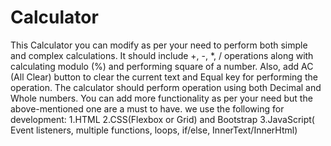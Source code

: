 # Calculator

This Calculator you can modify as per your need to perform both simple and complex
calculations. It should include +, -, *, / operations along with calculating modulo (%) and
performing square of a number. Also, add AC (All Clear) button to clear the current text
and Equal key for performing the operation. The calculator should perform operation
using both Decimal and Whole numbers.
You can add more functionality as per your need but the above-mentioned one are a
must to have.
we use the following for development:
1.HTML
2.CSS(Flexbox or Grid) and Bootstrap
3.JavaScript( Event listeners, multiple functions, loops, if/else, InnerText/InnerHtml)
